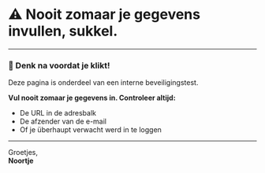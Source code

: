 # ⚠️ Nooit zomaar je gegevens invullen, sukkel.

---

### 🧠 Denk na voordat je klikt!

Deze pagina is onderdeel van een interne beveiligingstest.

**Vul nooit zomaar je gegevens in. Controleer altijd:**
- De URL in de adresbalk
- De afzender van de e-mail
- Of je überhaupt verwacht werd in te loggen

---

Groetjes,  
**Noortje**
